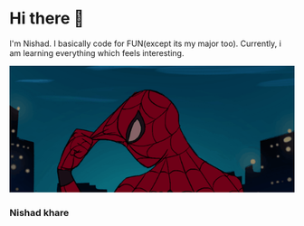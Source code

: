 
# Hi there 👋
I'm Nishad. I basically code for FUN(except its my major too). Currently, i am learning everything which feels interesting.

<img src="https://github.com/Nishad-007/Nishad-007/blob/main/gifntext-gif.gif">

### Nishad khare

